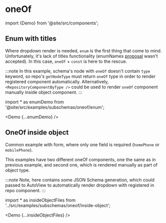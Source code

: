 # oneOf

import {Demo} from '@site/src/components';

## Enum with titles
Where dropdown render is needed, `enum` is the first thing that come to mind. Unfortunately, it's lack of titles functionality (enumNames [proposal](https://github.com/rjsf-team/react-jsonschema-form/issues/532) wasn't accepted).
In this case, `oneOf` + `const` is here to the rescue.


:::note
In this example, schema's node with `oneOf` doesn't contain `type` keyword, so repo's `getNodeType` must return `oneOf` type in order to render registered component automatically.
Alternatively, `<RepositoryComponentByType />` could be used to render `oneOf` component manually inside object component.
:::

import * as enumDemo from '@site/src/examples/subschemas/oneof/enum';

<Demo {...enumDemo} />


## OneOf inside object
Common example with form, where only one field is required (`homePhone` or `mobilePhone`).

This examples have two different oneOf components, one the same as in previous example, and second one, which is rendered manually as part of object type.

:::note
Note, here <CustomOneOfComponent /> contains some JSON Schema generation, which could passed to AutoView to automatically render dropdown with registered in repo component.
:::

import * as insideObjectFiles from '../src/examples/subschemas/oneof/inside-object';

<Demo {...insideObjectFiles} />
